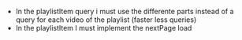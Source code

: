 - In the playlistItem query i must use the differente parts instead of a query for each video of the playlist (faster less queries)
- In the playlistItem I must implement the nextPage load
